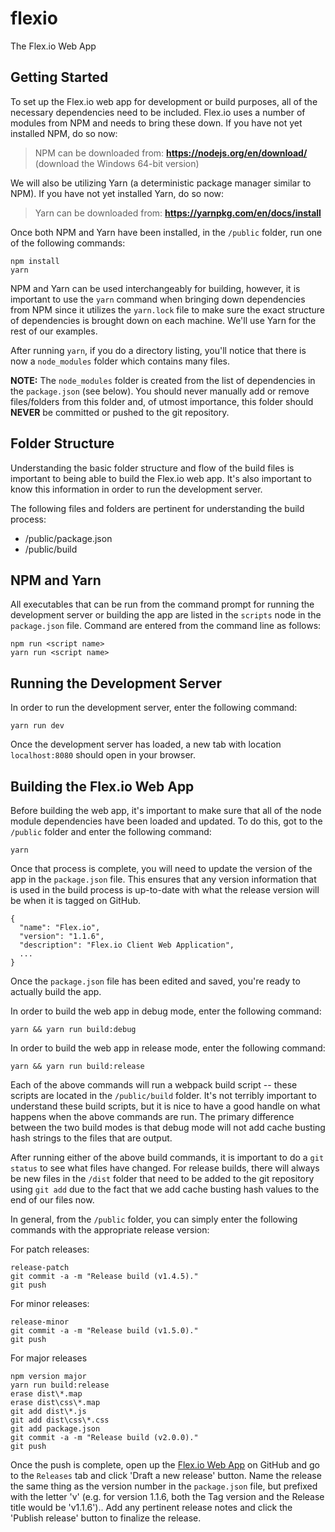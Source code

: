 # flexio
The Flex.io Web App

## Getting Started

To set up the Flex.io web app for development or build purposes, all of the necessary dependencies need to be included. Flex.io uses a number of modules from NPM and needs to bring these down. If you have not yet installed NPM, do so now:

> NPM can be downloaded from: **https://nodejs.org/en/download/** (download the Windows 64-bit version)

We will also be utilizing Yarn (a deterministic package manager similar to NPM). If you have not yet installed Yarn, do so now:

> Yarn can be downloaded from: **https://yarnpkg.com/en/docs/install**
  
Once both NPM and Yarn have been installed, in the `/public` folder, run one of the following commands:

```
npm install
yarn
```

NPM and Yarn can be used interchangeably for building, however, it is important to use the `yarn` command when bringing down dependencies from NPM since it utilizes the `yarn.lock` file to make sure the exact structure of dependencies is brought down on each machine. We'll use Yarn for the rest of our examples.

After running `yarn`, if you do a directory listing, you'll notice that there is now a `node_modules` folder which contains many files. 

**NOTE:** The `node_modules` folder is created from the list of dependencies in the `package.json` (see below). You should never manually add or remove files/folders from this folder and, of utmost importance, this folder should **NEVER** be committed or pushed to the git repository.

## Folder Structure

Understanding the basic folder structure and flow of the build files is important to being able to build the Flex.io web app. It's also important to know this information in order to run the development server.

The following files and folders are pertinent for understanding the build process:

* /public/package.json
* /public/build

## NPM and Yarn

All executables that can be run from the command prompt for running the development server or building the app are listed in the `scripts` node in the `package.json` file. Command are entered from the command line as follows:

```
npm run <script name>
yarn run <script name>
```

## Running the Development Server

In order to run the development server, enter the following command:

```
yarn run dev
```

Once the development server has loaded, a new tab with location `localhost:8080` should open in your browser.

## Building the Flex.io Web App

Before building the web app, it's important to make sure that all of the node module dependencies have been loaded and updated. To do this, got to the `/public` folder and enter the following command:

`yarn`

Once that process is complete, you will need to update the version of the app in the `package.json` file. This ensures that any version information that is used in the build process is up-to-date with what the release version will be when it is tagged on GitHub.

```
{
  "name": "Flex.io",
  "version": "1.1.6",
  "description": "Flex.io Client Web Application",
  ...
}
```

Once the `package.json` file has been edited and saved, you're ready to actually build the app.

In order to build the web app in debug mode, enter the following command:

```
yarn && yarn run build:debug
```

In order to build the web app in release mode, enter the following command:

```
yarn && yarn run build:release
```

Each of the above commands will run a webpack build script -- these scripts are located in the `/public/build` folder. It's not terribly important to understand these build scripts, but it is nice to have a good handle on what happens when the above commands are run. The primary difference between the two build modes is that debug mode will not add cache busting hash strings to the files that are output.

After running either of the above build commands, it is important to do a `git status` to see what files have changed. For release builds, there will always be new files in the `/dist` folder that need to be added to the git repository using `git add` due to the fact that we add cache busting hash values to the end of our files now.

In general, from the `/public` folder, you can simply enter the following commands with the appropriate release version:

For patch releases:

```
release-patch
git commit -a -m "Release build (v1.4.5)."
git push
```

For minor releases:

```
release-minor
git commit -a -m "Release build (v1.5.0)."
git push
```

For major releases

```
npm version major
yarn run build:release
erase dist\*.map
erase dist\css\*.map
git add dist\*.js
git add dist\css\*.css
git add package.json
git commit -a -m "Release build (v2.0.0)."
git push
```

Once the push is complete, open up the [Flex.io Web App](https://github.com/flexiodata/flexio) on GitHub and go to the `Releases` tab and click 'Draft a new release' button. Name the release the same thing as the version number in the `package.json` file, but prefixed with the letter 'v' (e.g. for version 1.1.6, both the Tag version and the Release title would be 'v1.1.6').. Add any pertinent release notes and click the 'Publish release' button to finalize the release.
